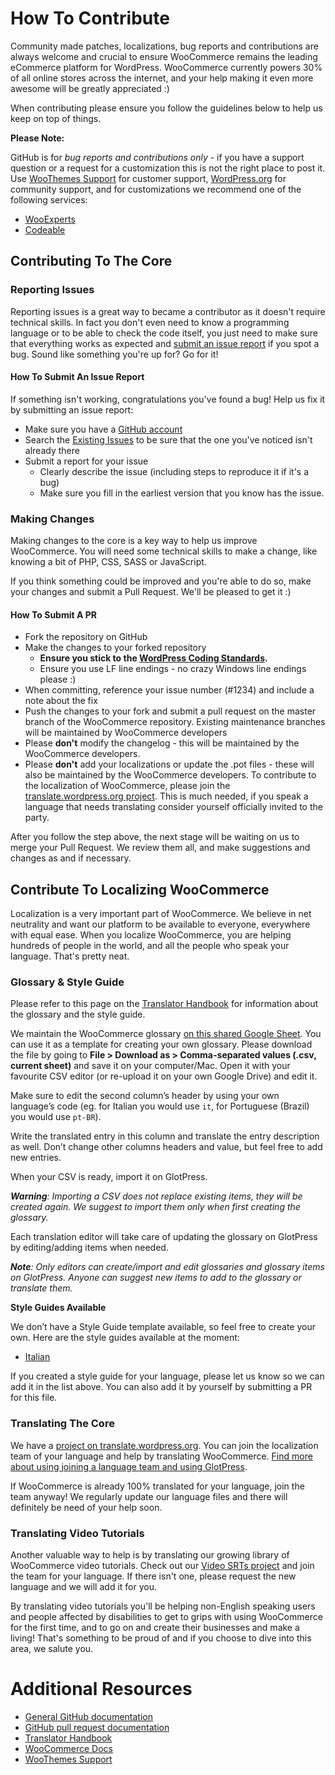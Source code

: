 # How To Contribute

Community made patches, localizations, bug reports and contributions are always welcome and crucial to ensure WooCommerce remains the leading eCommerce platform for WordPress. WooCommerce currently powers 30% of all online stores across the internet, and your help making it even more awesome will be greatly appreciated :)

When contributing please ensure you follow the guidelines below to help us keep on top of things.

__Please Note:__

GitHub is for _bug reports and contributions only_ - if you have a support question or a request for a customization this is not the right place to post it. Use [WooThemes Support](https://support.woothemes.com) for customer support, [WordPress.org](https://wordpress.org/support/plugin/woocommerce) for community support, and for customizations we recommend one of the following services:

- [WooExperts](https://woocommerce.com/experts/)
- [Codeable](https://codeable.io/)

## Contributing To The Core

### Reporting Issues

Reporting issues is a great way to became a contributor as it doesn't require technical skills. In fact you don't even need to know a programming language or to be able to check the code itself, you just need to make sure that everything works as expected and [submit an issue report](https://github.com/woothemes/woocommerce/issues/new) if you spot a bug. Sound like something you're up for? Go for it!

#### How To Submit An Issue Report

If something isn't working, congratulations you've found a bug! Help us fix it by submitting an issue report:

* Make sure you have a [GitHub account](https://github.com/signup/free)
* Search the [Existing Issues](https://github.com/woothemes/woocommerce/issues) to be sure that the one you've noticed isn't already there
* Submit a report for your issue
  * Clearly describe the issue (including steps to reproduce it if it's a bug)
  * Make sure you fill in the earliest version that you know has the issue.

### Making Changes

Making changes to the core is a key way to help us improve WooCommerce. You will need some technical skills to make a change, like knowing a bit of PHP, CSS, SASS or JavaScript.

If you think something could be improved and you're able to do so, make your changes and submit a Pull Request. We'll be pleased to get it :)

#### How To Submit A PR

* Fork the repository on GitHub
* Make the changes to your forked repository
  * **Ensure you stick to the [WordPress Coding Standards](https://make.wordpress.org/core/handbook/coding-standards/php/).**
  * Ensure you use LF line endings - no crazy Windows line endings please :)
* When committing, reference your issue number (#1234) and include a note about the fix
* Push the changes to your fork and submit a pull request on the master branch of the WooCommerce repository. Existing maintenance branches will be maintained by WooCommerce developers
* Please **don't** modify the changelog - this will be maintained by the WooCommerce developers.
* Please **don't** add your localizations or update the .pot files - these will also be maintained by the WooCommerce developers. To contribute to the localization of WooCommerce, please join the [translate.wordpress.org project](https://translate.wordpress.org/projects/wp-plugins/woocommerce). This is much needed, if you speak a language that needs translating consider yourself officially invited to the party.

After you follow the step above, the next stage will be waiting on us to merge your Pull Request. We review them all, and make suggestions and changes as and if necessary.

## Contribute To Localizing WooCommerce

Localization is a very important part of WooCommerce. We believe in net neutrality and want our platform to be available to everyone, everywhere with equal ease. When you localize WooCommerce, you are helping hundreds of people in the world, and all the people who speak your language. That's pretty neat.

### Glossary & Style Guide

Please refer to this page on the [Translator Handbook](https://make.wordpress.org/polyglots/handbook/translating/glossary-style-guide/) for information about the glossary and the style guide.

We maintain the WooCommerce glossary [on this shared Google Sheet](https://docs.google.com/spreadsheets/d/1Pobl2nNWieaSpZND9-Bwa4G8pnMU7QYceKsXuWCwSxQ/edit?usp=sharing). You can use it as a template for creating your own glossary.
Please download the file by going to **File > Download as > Comma-separated values (.csv, current sheet)** and save it on your computer/Mac. Open it with your favourite CSV editor (or re-upload it on your own Google Drive) and edit it.

Make sure to edit the second column’s header by using your own language’s code (eg. for Italian you would use `it`, for Portuguese (Brazil) you would use `pt-BR`).

Write the translated entry in this column and translate the entry description as well.
Don’t change other columns headers and value, but feel free to add new entries.

When your CSV is ready, import it on GlotPress.

_**Warning**: Importing a CSV does not replace existing items, they will be created again. We suggest to import them only when first creating the glossary._

Each translation editor will take care of updating the glossary on GlotPress by editing/adding items when needed.

_**Note**: Only editors can create/import and edit glossaries and glossary items on GlotPress. Anyone can suggest new items to add to the glossary or translate them._

**Style Guides Available**

We don’t have a Style Guide template available, so feel free to create your own. Here are the style guides available at the moment:

* [Italian](https://docs.google.com/document/d/1rspopHOiTL-5-PjyG5eJxjkYk6JkzqVbyS24OdA052o/edit?usp=sharing)

If you created a style guide for your language, please let us know so we can add it in the list above. You can also add it by yourself by submitting a PR for this file.

### Translating The Core

We have a [project on translate.wordpress.org](https://translate.wordpress.org/projects/wp-plugins/woocommerce). You can join the localization team of your language and help by translating WooCommerce. [Find more about using joining a language team and using GlotPress](https://make.wordpress.org/polyglots/handbook/tools/glotpress-translate-wordpress-org/).

If WooCommerce is already 100% translated for your language, join the team anyway! We regularly update our language files and there will definitely be need of your help soon.

### Translating Video Tutorials

Another valuable way to help is by translating our growing library of WooCommerce video tutorials. Check out our [Video SRTs project](https://www.transifex.com/projects/p/video-srts/) and join the team for your language. If there isn't one, please request the new language and we will add it for you.

By translating video tutorials you'll be helping non-English speaking users and people affected by disabilities to get to grips with using WooCommerce for the first time, and to go on and create their businesses and make a living! That's something to be proud of and if you choose to dive into this area, we salute you.

# Additional Resources

* [General GitHub documentation](https://help.github.com/)
* [GitHub pull request documentation](https://help.github.com/send-pull-requests/)
* [Translator Handbook](https://make.wordpress.org/polyglots/handbook/)
* [WooCommerce Docs](https://docs.woothemes.com/)
* [WooThemes Support](https://support.woothemes.com)
